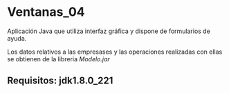 # Ventanas_04

Aplicación Java que utiliza interfaz gráfica y dispone de formularios de ayuda.

Los datos relativos a las empresases y las operaciones realizadas con ellas se obtienen
de la libreria *Modelo.jar*

## Requisitos: jdk1.8.0_221
